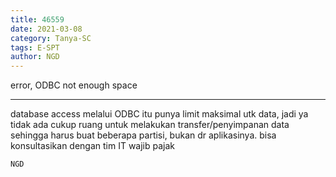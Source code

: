 ```yaml
---
title: 46559
date: 2021-03-08
category: Tanya-SC
tags: E-SPT
author: NGD
---
```


error, ODBC not enough space

---

database access melalui ODBC itu punya limit maksimal utk data, jadi ya tidak ada cukup ruang untuk melakukan transfer/penyimpanan data sehingga harus buat beberapa partisi, bukan dr aplikasinya. bisa konsultasikan dengan tim IT wajib pajak

`NGD`
